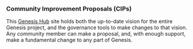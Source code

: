 <h3>Community Improvement Proposals (CIPs)</h3>
<p>This <a href={{"/"|relative_url}} >Genesis Hub</a> site holds both the up-to-date vision for the entire Genesis project, and the governance tools to make changes to that vision. Any community member can make a proposal, and, with enough support, make a fundamental change to any part of Genesis.</p>